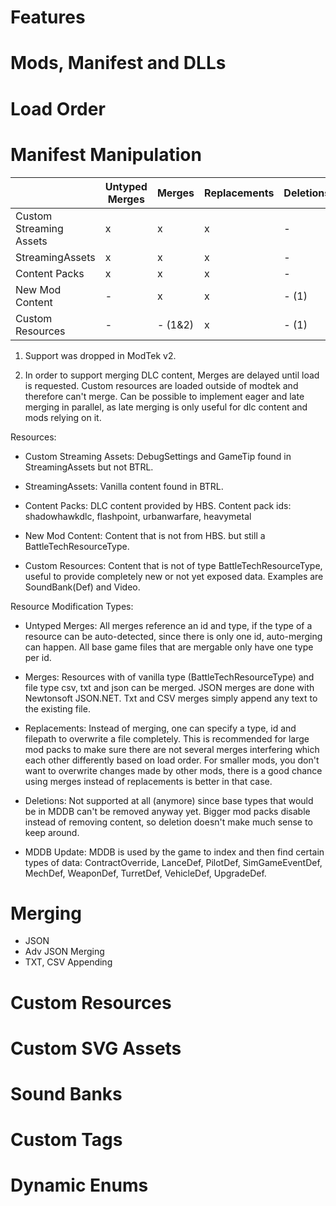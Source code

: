 # Features

# Mods, Manifest and DLLs

# Load Order

# Manifest Manipulation

|                         | Untyped Merges | Merges  | Replacements | Deletions | MDDB Update |
|-------------------------|----------------|---------|--------------|-----------|-------------|
| Custom Streaming Assets | x              | x       | x            | -         | -           |
| StreamingAssets         | x              | x       | x            | -         | x           |
| Content Packs           | x              | x       | x            | -         | x           |
| New Mod Content         | -              | x       | x            | - (1)     | x           |
| Custom Resources        | -              | - (1&2) | x            | - (1)     | -           |

1) Support was dropped in ModTek v2.

2) In order to support merging DLC content, Merges are delayed until load is requested.
   Custom resources are loaded outside of modtek and therefore can't merge.
   Can be possible to implement eager and late merging in parallel, 
   as late merging is only useful for dlc content and mods relying on it.

Resources:
- Custom Streaming Assets: DebugSettings and GameTip found in StreamingAssets but not BTRL.
  
- StreamingAssets: Vanilla content found in BTRL.
  
- Content Packs: DLC content provided by HBS. Content pack ids:
  shadowhawkdlc, flashpoint, urbanwarfare, heavymetal
  
- New Mod Content: Content that is not from HBS. but still a BattleTechResourceType.
  
- Custom Resources: Content that is not of type BattleTechResourceType,
  useful to provide completely new or not yet exposed data.
  Examples are SoundBank(Def) and Video.

Resource Modification Types:
- Untyped Merges: All merges reference an id and type,
  if the type of a resource can be auto-detected,
  since there is only one id, auto-merging can happen.
  All base game files that are mergable only have one type per id.
  
- Merges: Resources with of vanilla type (BattleTechResourceType)
  and file type csv, txt and json can be merged.
  JSON merges are done with Newtonsoft JSON.NET.
  Txt and CSV merges simply append any text to the existing file.
  
- Replacements: Instead of merging, one can specify a type,
  id and filepath to overwrite a file completely.
  This is recommended for large mod packs to make sure there are not several
  merges interfering which each other differently based on load order.
  For smaller mods, you don't want to overwrite changes made by other mods,
  there is a good chance using merges instead of replacements is better in that case.
  
- Deletions: Not supported at all (anymore) since base types that would be in MDDB can't be removed anyway yet. 
  Bigger mod packs disable instead of removing content, so deletion doesn't make much sense to keep around.
  
- MDDB Update: MDDB is used by the game to index and then find certain types of data:
  ContractOverride, LanceDef, PilotDef, SimGameEventDef, MechDef, WeaponDef, TurretDef, VehicleDef, UpgradeDef.
  
# Merging
- JSON
- Adv JSON Merging
- TXT, CSV Appending

# Custom Resources

# Custom SVG Assets

# Sound Banks

# Custom Tags

# Dynamic Enums


